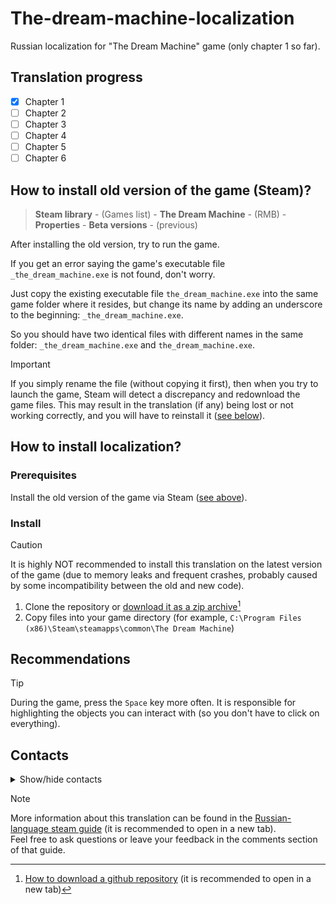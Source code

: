 # The-dream-machine-localization
Russian localization for "The Dream Machine" game (only chapter 1 so far).

## Translation progress
- [x] Chapter 1
- [ ] Chapter 2
- [ ] Chapter 3
- [ ] Chapter 4
- [ ] Chapter 5
- [ ] Chapter 6

<a name="old-version"></a>
## How to install old version of the game (Steam)?
> **Steam library** - (Games list) - **The Dream Machine** - (RMB) - **Properties** - **Beta versions** - (previous)

After installing the old version, try to run the game.

If you get an error saying the game's executable file ```_the_dream_machine.exe``` is not found, don't worry.

Just copy the existing executable file ```the_dream_machine.exe``` into the same game folder where it resides, but change its name by adding an underscore to the beginning: ```_the_dream_machine.exe```.

So you should have two identical files with different names in the same folder: ```_the_dream_machine.exe``` and ```the_dream_machine.exe```.

> [!IMPORTANT]
> If you simply rename the file (without copying it first), then when you try to launch the game, Steam will detect a discrepancy and redownload the game files. This may result in the translation (if any) being lost or not working correctly, and you will have to reinstall it ([see below](#localization)).

<a name="localization"></a>
## How to install localization?
### Prerequisites
Install the old version of the game via Steam ([see above](#old-version)).

### Install
> [!CAUTION]
> It is highly NOT recommended to install this translation on the latest version of the game (due to memory leaks and frequent crashes, probably caused by some incompatibility between the old and new code).
1. Clone the repository or [download it as a zip archive](https://github.com/Adrenalin141414/The-dream-machine-localization/archive/refs/heads/main.zip)[^1]
2. Copy files into your game directory (for example, ```C:\Program Files (x86)\Steam\steamapps\common\The Dream Machine```)

## Recommendations
> [!TIP]
> During the game, press the ```Space``` key more often. It is responsible for highlighting the objects you can interact with (so you don't have to click on everything).

## Contacts
<details><summary>Show/hide contacts</summary>
My email: adrenalin141414@gmail.com
</details>

> [!NOTE]
> More information about this translation can be found in the [Russian-language steam guide](https://steamcommunity.com/sharedfiles/filedetails/?id=2982345999) (it is recommended to open in a new tab).
> <br>Feel free to ask questions or leave your feedback in the comments section of that guide.

[^1]: [How to download a github repository](https://github.com/Adrenalin141414/shared/blob/main/images/gif/github/github-download-zip.gif) (it is recommended to open in a new tab)

